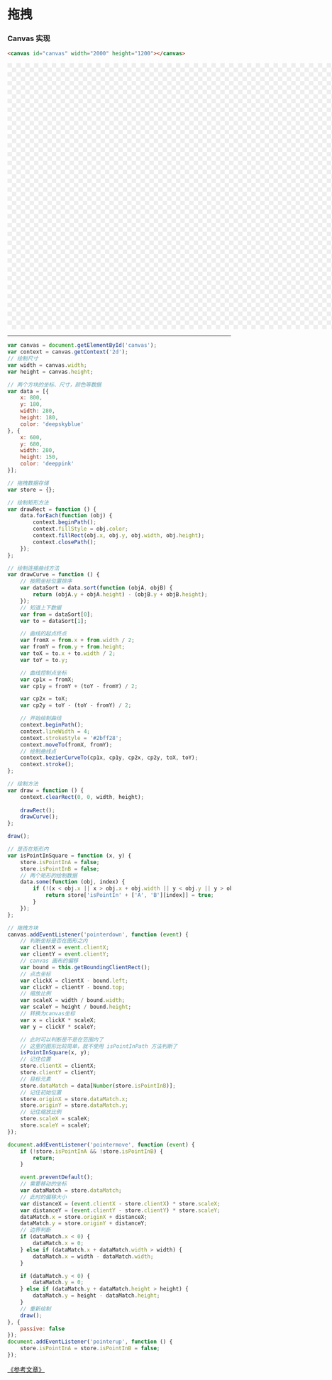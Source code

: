 # 拖拽

### Canvas 实现

```html
<canvas id="canvas" width="2000" height="1200"></canvas>
```

<canvas id="canvas" width="2000" height="1200"></canvas>


---

```js
var canvas = document.getElementById('canvas');
var context = canvas.getContext('2d');
// 绘制尺寸
var width = canvas.width;
var height = canvas.height;

// 两个方块的坐标、尺寸，颜色等数据
var data = [{
    x: 800,
    y: 180,
    width: 280,
    height: 180,
    color: 'deepskyblue'
}, {
    x: 600,
    y: 680,
    width: 280,
    height: 150,
    color: 'deeppink'
}];

// 拖拽数据存储
var store = {};

// 绘制矩形方法
var drawRect = function () {
    data.forEach(function (obj) {
        context.beginPath();
        context.fillStyle = obj.color;
        context.fillRect(obj.x, obj.y, obj.width, obj.height);
        context.closePath();
    });
};

// 绘制连接曲线方法
var drawCurve = function () {
    // 按照坐标位置排序
    var dataSort = data.sort(function (objA, objB) {
        return (objA.y + objA.height) - (objB.y + objB.height);
    });
    // 知道上下数据
    var from = dataSort[0];
    var to = dataSort[1];

    // 曲线的起点终点
    var fromX = from.x + from.width / 2;
    var fromY = from.y + from.height;
    var toX = to.x + to.width / 2;
    var toY = to.y;

    // 曲线控制点坐标
    var cp1x = fromX;
    var cp1y = fromY + (toY - fromY) / 2;

    var cp2x = toX;
    var cp2y = toY - (toY - fromY) / 2;

    // 开始绘制曲线
    context.beginPath();
    context.lineWidth = 4;
    context.strokeStyle = '#2bff28';
    context.moveTo(fromX, fromY);
    // 绘制曲线点
    context.bezierCurveTo(cp1x, cp1y, cp2x, cp2y, toX, toY);
    context.stroke();
};

// 绘制方法
var draw = function () {
    context.clearRect(0, 0, width, height);
    
    drawRect();
    drawCurve();
};

draw();

// 是否在矩形内
var isPointInSquare = function (x, y) {
    store.isPointInA = false;
    store.isPointInB = false;
    // 两个矩形的绘制数据
    data.some(function (obj, index) {
        if (!(x < obj.x || x > obj.x + obj.width || y < obj.y || y > obj.y + obj.height)) {
            return store['isPointIn' + ['A', 'B'][index]] = true;
        }
    });
};

// 拖拽方块
canvas.addEventListener('pointerdown', function (event) {
    // 判断坐标是否在图形之内
    var clientX = event.clientX;
    var clientY = event.clientY;
    // canvas 画布的偏移
    var bound = this.getBoundingClientRect();
    // 点击坐标
    var clickX = clientX - bound.left;
    var clickY = clientY - bound.top;
    // 缩放比例
    var scaleX = width / bound.width;
    var scaleY = height / bound.height;
    // 转换为canvas坐标
    var x = clickX * scaleX;
    var y = clickY * scaleY;

    // 此时可以判断是不是在范围内了
    // 这里的图形比较简单，就不使用 isPointInPath 方法判断了
    isPointInSquare(x, y);
    // 记住位置
    store.clientX = clientX;
    store.clientY = clientY;
    // 目标元素
    store.dataMatch = data[Number(store.isPointInB)];
    // 记住初始位置
    store.originX = store.dataMatch.x;
    store.originY = store.dataMatch.y;
    // 记住缩放比例
    store.scaleX = scaleX;
    store.scaleY = scaleY;
});

document.addEventListener('pointermove', function (event) {
    if (!store.isPointInA && !store.isPointInB) {
        return;
    }

    event.preventDefault();
    // 需要移动的坐标
    var dataMatch = store.dataMatch;
    // 此时的偏移大小
    var distanceX = (event.clientX - store.clientX) * store.scaleX;
    var distanceY = (event.clientY - store.clientY) * store.scaleY;
    dataMatch.x = store.originX + distanceX;
    dataMatch.y = store.originY + distanceY;
    // 边界判断
    if (dataMatch.x < 0) {
        dataMatch.x = 0;
    } else if (dataMatch.x + dataMatch.width > width) {
        dataMatch.x = width - dataMatch.width;
    }

    if (dataMatch.y < 0) {
        dataMatch.y = 0;
    } else if (dataMatch.y + dataMatch.height > height) {
        dataMatch.y = height - dataMatch.height;
    }
    // 重新绘制
    draw();
}, {
    passive: false
});
document.addEventListener('pointerup', function () {
    store.isPointInA = store.isPointInB = false;
});
```

[《参考文章》](https://www.zhangxinxu.com/wordpress/2023/02/js-curve-two-points/)

<script>
var canvas = document.getElementById('canvas');
var context = canvas.getContext('2d');
// 绘制尺寸
var width = canvas.width;
var height = canvas.height;

// 两个方块的坐标、尺寸，颜色等数据
var data = [{
    x: 800,
    y: 180,
    width: 280,
    height: 180,
    color: 'deepskyblue'
}, {
    x: 600,
    y: 680,
    width: 280,
    height: 150,
    color: 'deeppink'
}];

// 拖拽数据存储
var store = {};

// 绘制矩形方法
var drawRect = function () {
    data.forEach(function (obj) {
        context.beginPath();
        context.fillStyle = obj.color;
        context.fillRect(obj.x, obj.y, obj.width, obj.height);
        context.closePath();
    });
};

// 绘制连接曲线方法
var drawCurve = function () {
    // 按照坐标位置排序
    var dataSort = data.sort(function (objA, objB) {
        return (objA.y + objA.height) - (objB.y + objB.height);
    });
    // 知道上下数据
    var from = dataSort[0];
    var to = dataSort[1];

    // 曲线的起点终点
    var fromX = from.x + from.width / 2;
    var fromY = from.y + from.height;
    var toX = to.x + to.width / 2;
    var toY = to.y;

    // 曲线控制点坐标
    var cp1x = fromX;
    var cp1y = fromY + (toY - fromY) / 2;

    var cp2x = toX;
    var cp2y = toY - (toY - fromY) / 2;

    // 开始绘制曲线
    context.beginPath();
    context.lineWidth = 4;
    context.strokeStyle = '#2bff28';
    context.moveTo(fromX, fromY);
    // 绘制曲线点
    context.bezierCurveTo(cp1x, cp1y, cp2x, cp2y, toX, toY);
    context.stroke();
};

// 绘制方法
var draw = function () {
    context.clearRect(0, 0, width, height);
    
    drawRect();
    drawCurve();
};

draw();

// 是否在矩形内
var isPointInSquare = function (x, y) {
    store.isPointInA = false;
    store.isPointInB = false;
    // 两个矩形的绘制数据
    data.some(function (obj, index) {
        if (!(x < obj.x || x > obj.x + obj.width || y < obj.y || y > obj.y + obj.height)) {
            return store['isPointIn' + ['A', 'B'][index]] = true;
        }
    });
};

// 拖拽方块
canvas.addEventListener('pointerdown', function (event) {
    // 判断坐标是否在图形之内
    var clientX = event.clientX;
    var clientY = event.clientY;
    // canvas 画布的偏移
    var bound = this.getBoundingClientRect();
    // 点击坐标
    var clickX = clientX - bound.left;
    var clickY = clientY - bound.top;
    // 缩放比例
    var scaleX = width / bound.width;
    var scaleY = height / bound.height;
    // 转换为canvas坐标
    var x = clickX * scaleX;
    var y = clickY * scaleY;

    // 此时可以判断是不是在范围内了
    // 这里的图形比较简单，就不使用 isPointInPath 方法判断了
    isPointInSquare(x, y);
    // 记住位置
    store.clientX = clientX;
    store.clientY = clientY;
    // 目标元素
    store.dataMatch = data[Number(store.isPointInB)];
    // 记住初始位置
    store.originX = store.dataMatch.x;
    store.originY = store.dataMatch.y;
    // 记住缩放比例
    store.scaleX = scaleX;
    store.scaleY = scaleY;
});

document.addEventListener('pointermove', function (event) {
    if (!store.isPointInA && !store.isPointInB) {
        return;
    }

    event.preventDefault();
    // 需要移动的坐标
    var dataMatch = store.dataMatch;
    // 此时的偏移大小
    var distanceX = (event.clientX - store.clientX) * store.scaleX;
    var distanceY = (event.clientY - store.clientY) * store.scaleY;
    dataMatch.x = store.originX + distanceX;
    dataMatch.y = store.originY + distanceY;
    // 边界判断
    if (dataMatch.x < 0) {
        dataMatch.x = 0;
    } else if (dataMatch.x + dataMatch.width > width) {
        dataMatch.x = width - dataMatch.width;
    }

    if (dataMatch.y < 0) {
        dataMatch.y = 0;
    } else if (dataMatch.y + dataMatch.height > height) {
        dataMatch.y = height - dataMatch.height;
    }
    // 重新绘制
    draw();
}, {
    passive: false
});
document.addEventListener('pointerup', function () {
    store.isPointInA = store.isPointInB = false;
});
</script>


<style>
canvas {
    display: block;
    width: 1000px;
    height: 600px;
    background: conic-gradient(#eee 25%, white 0deg 50%, #eee 0deg 75%, white 0deg) 0 / 20px 20px;
    margin-inline: auto;
    
}
@media (max-width: 640px) {
    canvas {
        width: 100vw;
        height: 60vw;
    }
}
</style>
